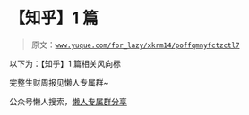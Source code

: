 # 【知乎】1 篇

> 原文：[`www.yuque.com/for_lazy/xkrm14/poffqmnyfctzctl7`](https://www.yuque.com/for_lazy/xkrm14/poffqmnyfctzctl7)

以下为：【知乎】1 篇相关风向标

完整生财周报见懒人专属群~

公众号懒人搜索，[懒人专属群分享](https://lazybook.fun/#/blog/group)